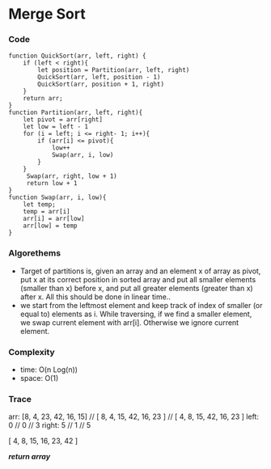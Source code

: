 # Merge Sort
### Code
```
function QuickSort(arr, left, right) {
    if (left < right){
        let position = Partition(arr, left, right)
        QuickSort(arr, left, position - 1)
        QuickSort(arr, position + 1, right)
    }
    return arr;
}
function Partition(arr, left, right){
    let pivot = arr[right]
    let low = left - 1
    for (i = left; i <= right- 1; i++){
        if (arr[i] <= pivot){
            low++
            Swap(arr, i, low)
        }
    }
     Swap(arr, right, low + 1)
     return low + 1
}
function Swap(arr, i, low){
    let temp;
    temp = arr[i]
    arr[i] = arr[low]
    arr[low] = temp
}
```
### Algorethems
- Target of partitions is, given an array and an element x of array as pivot, put x at its correct position in sorted array and put all smaller elements (smaller than x) before x, and put all greater elements (greater than x) after x. All this should be done in linear time..
- we start from the leftmost element and keep track of index of smaller (or equal to) elements as i. While traversing, if we find a smaller element, we swap current element with arr[i]. Otherwise we ignore current element.

### Complexity
* time: O(n Log(n))
* space: O(1)

### Trace
arr: [8, 4, 23, 42, 16, 15] // [ 8, 4, 15, 42, 16, 23 ] // [ 4, 8, 15, 42, 16, 23 ]
left: 0 // 0 // 3
right: 5 // 1 // 5

[ 4, 8, 15, 16, 23, 42 ]

***return array***